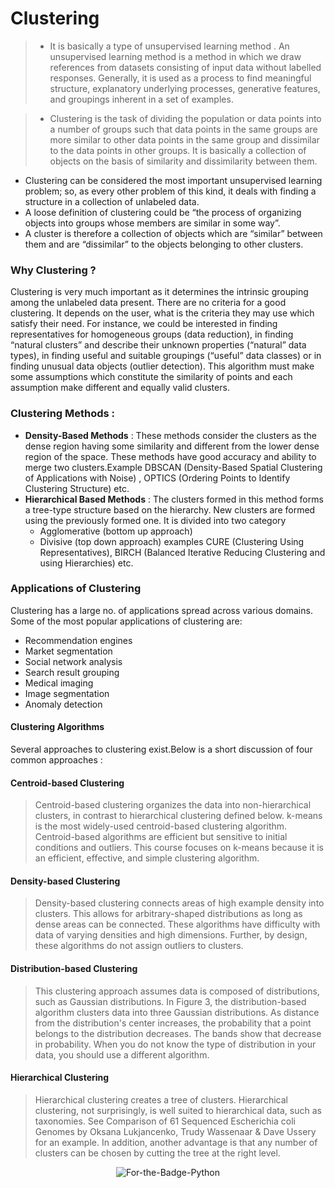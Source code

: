 # Clustering

>* It is basically a type of unsupervised learning method . An unsupervised learning method is a method in which we draw references from datasets consisting of input data 
without labelled responses. Generally, it is used as a process to find meaningful structure, explanatory underlying processes, generative features, and groupings inherent 
in a set of examples.

>* Clustering is the task of dividing the population or data points into a number of groups such that data points in the same groups are more similar to other data 
points in the same group and dissimilar to the data points in other groups. It is basically a collection of objects on the basis of similarity and dissimilarity between them.


* Clustering can be considered the most important unsupervised learning problem; so, as every other problem of this kind,
it deals with finding a structure in a collection of unlabeled data.
* A loose definition of clustering could be “the process of organizing objects into groups whose members are similar in some way”.
* A cluster is therefore a collection of objects which are “similar” between them and are “dissimilar” to the objects belonging to other clusters.

### Why Clustering ?
Clustering is very much important as it determines the intrinsic grouping among the unlabeled data present. There are no criteria for a good clustering. 
It depends on the user, what is the criteria they may use which satisfy their need. For instance, we could be interested in finding representatives for homogeneous groups
(data reduction), in finding “natural clusters” and describe their unknown properties (“natural” data types), in finding useful and suitable groupings (“useful” data classes)
or in finding unusual data objects (outlier detection). This algorithm must make some assumptions which constitute the similarity of points and each assumption make different 
and equally valid clusters.



### Clustering Methods :

* **Density-Based Methods** : These methods consider the clusters as the dense region having some similarity and different from the lower dense region of the space. These methods have good accuracy and ability to merge two clusters.Example DBSCAN (Density-Based Spatial Clustering of Applications with Noise) , OPTICS (Ordering Points to Identify Clustering Structure) etc.
* **Hierarchical Based Methods** : The clusters formed in this method forms a tree-type structure based on the hierarchy. New clusters are formed using the previously formed one. It is divided into two category 
  - Agglomerative (bottom up approach)
  - Divisive (top down approach)
examples CURE (Clustering Using Representatives), BIRCH (Balanced Iterative Reducing Clustering and using Hierarchies) etc.




### Applications of Clustering
Clustering has a large no. of applications spread across various domains. Some of the most popular applications of clustering are:

* Recommendation engines
* Market segmentation
* Social network analysis
* Search result grouping
* Medical imaging
* Image segmentation
* Anomaly detection

#### Clustering Algorithms

Several approaches to clustering exist.Below is a short discussion of four common approaches :
#### Centroid-based Clustering
>Centroid-based clustering organizes the data into non-hierarchical clusters, in contrast to hierarchical clustering defined below. k-means is the most widely-used centroid-based clustering algorithm. Centroid-based algorithms are efficient but sensitive to initial conditions and outliers. This course focuses on k-means because it is an efficient, effective, and simple clustering algorithm.


#### Density-based Clustering
>Density-based clustering connects areas of high example density into clusters. This allows for arbitrary-shaped distributions as long as dense areas can be connected. These algorithms have difficulty with data of varying densities and high dimensions. Further, by design, these algorithms do not assign outliers to clusters.


#### Distribution-based Clustering
>This clustering approach assumes data is composed of distributions, such as Gaussian distributions. In Figure 3, the distribution-based algorithm clusters data into three Gaussian distributions. As distance from the distribution's center increases, the probability that a point belongs to the distribution decreases. The bands show that decrease in probability. When you do not know the type of distribution in your data, you should use a different algorithm.


#### Hierarchical Clustering
>Hierarchical clustering creates a tree of clusters. Hierarchical clustering, not surprisingly, is well suited to hierarchical data, such as taxonomies. See Comparison of 61 Sequenced Escherichia coli Genomes by Oksana Lukjancenko, Trudy Wassenaar & Dave Ussery for an example. In addition, another advantage is that any number of clusters can be chosen by cutting the tree at the right level.



<p align="center">
  <img alt="For-the-Badge-Python" src="http://ForTheBadge.com/images/badges/made-with-python.svg">
  
</p>

